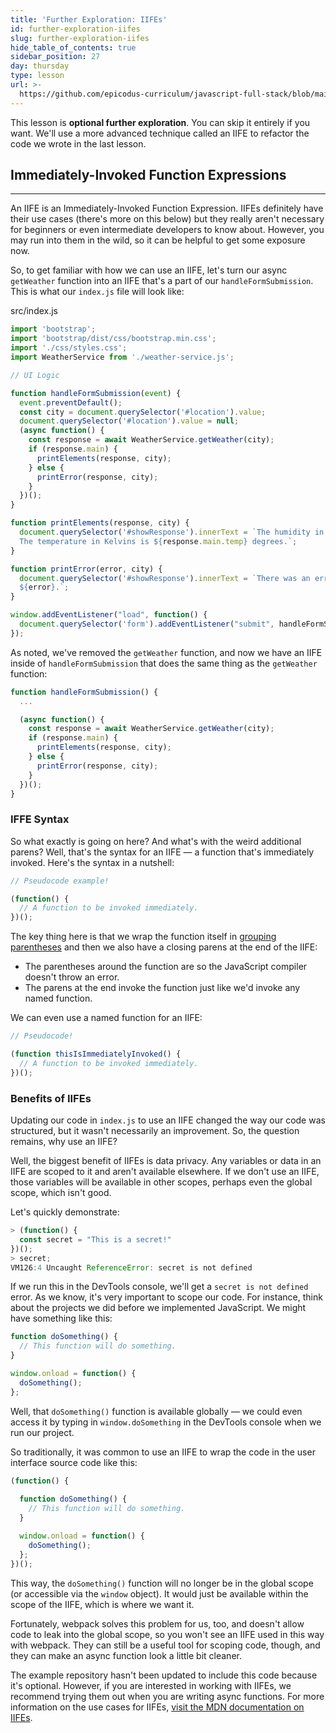 ```yaml
---
title: 'Further Exploration: IIFEs'
id: further-exploration-iifes
slug: further-exploration-iifes
hide_table_of_contents: true
sidebar_position: 27
day: thursday
type: lesson
url: >-
  https://github.com/epicodus-curriculum/javascript-full-stack/blob/main/2d_further_exploration_iifes.md
---
```


This lesson is **optional further exploration**. You can skip it entirely if you want. We'll use a more advanced technique called an IIFE to refactor the code we wrote in the last lesson. 

## Immediately-Invoked Function Expressions
---

An IIFE is an Immediately-Invoked Function Expression. IIFEs definitely have their use cases (there's more on this below) but they really aren't necessary for beginners or even intermediate developers to know about. However, you may run into them in the wild, so it can be helpful to get some exposure now. 

So, to get familiar with how we can use an IIFE, let's turn our async `getWeather` function into an IIFE that's a part of our `handleFormSubmission`. This is what our `index.js` file will look like:

<div class="filename">src/index.js</div>

```js
import 'bootstrap';
import 'bootstrap/dist/css/bootstrap.min.css';
import './css/styles.css';
import WeatherService from './weather-service.js';

// UI Logic

function handleFormSubmission(event) {
  event.preventDefault();
  const city = document.querySelector('#location').value;
  document.querySelector('#location').value = null;
  (async function() {
    const response = await WeatherService.getWeather(city);
    if (response.main) {
      printElements(response, city);
    } else {
      printError(response, city);
    }
  })();  
}

function printElements(response, city) {
  document.querySelector('#showResponse').innerText = `The humidity in ${city} is ${response.main.humidity}%.
  The temperature in Kelvins is ${response.main.temp} degrees.`;
}

function printError(error, city) {
  document.querySelector('#showResponse').innerText = `There was an error accessing the weather data for ${city}: 
  ${error}.`;
}

window.addEventListener("load", function() {
  document.querySelector('form').addEventListener("submit", handleFormSubmission);
});
```

As noted, we've removed the `getWeather` function, and now we have an IIFE inside of `handleFormSubmission` that does the same thing as the `getWeather` function:

```js
function handleFormSubmission() {
  ...

  (async function() {
    const response = await WeatherService.getWeather(city);
    if (response.main) {
      printElements(response, city);
    } else {
      printError(response, city);
    }
  })();  
}
```

### IFFE Syntax

So what exactly is going on here? And what's with the weird additional parens? Well, that's the syntax for an IIFE — a function that's immediately invoked. Here's the syntax in a nutshell:

```js
// Pseudocode example!

(function() {
  // A function to be invoked immediately.
})();
```

The key thing here is that we wrap the function itself in [grouping parentheses](https://developer.mozilla.org/en-US/docs/Web/JavaScript/Reference/Operators/Grouping) and then we also have a closing parens at the end of the IIFE:

* The parentheses around the function are so the JavaScript compiler doesn't throw an error. 
* The parens at the end invoke the function just like we'd invoke any named function. 

We can even use a named function for an IIFE:

```js
// Pseudocode!

(function thisIsImmediatelyInvoked() {
  // A function to be invoked immediately.
})();
```

### Benefits of IIFEs

Updating our code in `index.js` to use an IIFE changed the way our code was structured, but it wasn't necessarily an improvement. So, the question remains, why use an IIFE? 

Well, the biggest benefit of IIFEs is data privacy. Any variables or data in an IIFE are scoped to it and aren't available elsewhere. If we don't use an IIFE, those variables will be available in other scopes, perhaps even the global scope, which isn't good.

Let's quickly demonstrate:

```js
> (function() {
  const secret = "This is a secret!"
})();
> secret;
VM126:4 Uncaught ReferenceError: secret is not defined
```

If we run this in the DevTools console, we'll get a `secret is not defined` error. As we know, it's very important to scope our code. For instance, think about the projects we did before we implemented JavaScript. We might have something like this:

```js
function doSomething() {
  // This function will do something.
}

window.onload = function() {
  doSomething();
};
```

Well, that `doSomething()` function is available globally — we could even access it by typing in `window.doSomething` in the DevTools console when we run our project.

So traditionally, it was common to use an IIFE to wrap the code in the user interface source code like this:

```js
(function() {
  
  function doSomething() {
    // This function will do something.
  }

  window.onload = function() {
    doSomething();
  };
})();
```

This way, the `doSomething()` function will no longer be in the global scope (or accessible via the `window` object). It would just be available within the scope of the IIFE, which is where we want it.

Fortunately, webpack solves this problem for us, too, and doesn't allow code to leak into the global scope, so you won't see an IIFE used in this way with webpack. They can still be a useful tool for scoping code, though, and they can make an async function look a little bit cleaner.

The example repository hasn't been updated to include this code because it's optional. However, if you are interested in working with IIFEs, we recommend trying them out when you are writing async functions. For more information on the use cases for IIFEs, [visit the MDN documentation on IIFEs](https://developer.mozilla.org/en-US/docs/Glossary/IIFE).
